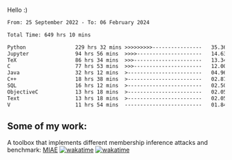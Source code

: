 Hello :)


<!--START_SECTION:waka-->

```txt
From: 25 September 2022 - To: 06 February 2024

Total Time: 649 hrs 10 mins

Python                229 hrs 32 mins >>>>>>>>>----------------   35.36 %
Jupyter               94 hrs 56 mins  >>>>---------------------   14.63 %
TeX                   86 hrs 34 mins  >>>----------------------   13.34 %
C                     77 hrs 53 mins  >>>----------------------   12.00 %
Java                  32 hrs 12 mins  >------------------------   04.96 %
C++                   18 hrs 38 mins  >------------------------   02.87 %
SQL                   16 hrs 12 mins  >------------------------   02.50 %
ObjectiveC            13 hrs 18 mins  >------------------------   02.05 %
Text                  13 hrs 18 mins  >------------------------   02.05 %
V                     11 hrs 54 mins  -------------------------   01.84 %
```

<!--END_SECTION:waka-->

## Some of my work: 

A toolbox that implements different membership inference attacks and benchmark: [MIAE](https://github.com/RPI-DSPlab) [![wakatime](https://wakatime.com/badge/user/18ac89f5-baf8-49e6-a5ee-d9272435ce3a/project/3e6541fd-578f-4d9d-9080-f2a42b2d10e1.svg)](https://wakatime.com/badge/user/18ac89f5-baf8-49e6-a5ee-d9272435ce3a/project/3e6541fd-578f-4d9d-9080-f2a42b2d10e1) [![wakatime](https://wakatime.com/badge/user/18ac89f5-baf8-49e6-a5ee-d9272435ce3a/project/5d5826e9-c6d6-4d86-8b00-0d1608c5f167.svg)](https://wakatime.com/badge/user/18ac89f5-baf8-49e6-a5ee-d9272435ce3a/project/5d5826e9-c6d6-4d86-8b00-0d1608c5f167)
